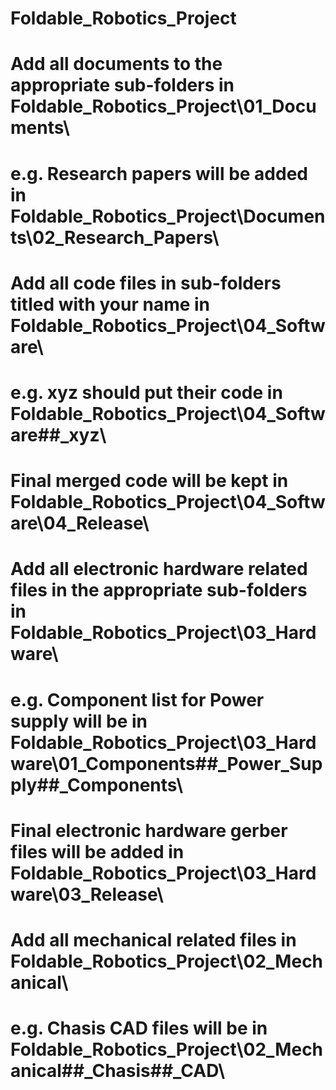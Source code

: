 # Foldable_Robotics_Project

# Add all documents to the appropriate sub-folders in Foldable_Robotics_Project\01_Documents\
# e.g. Research papers will be added in Foldable_Robotics_Project\Documents\02_Research_Papers\

# Add all code files in sub-folders titled with your name in Foldable_Robotics_Project\04_Software\
# e.g. xyz should put their code in Foldable_Robotics_Project\04_Software\##_xyz\

# Final merged code will be kept in Foldable_Robotics_Project\04_Software\04_Release\

# Add all electronic hardware related files in the appropriate sub-folders in Foldable_Robotics_Project\03_Hardware\
# e.g. Component list for Power supply will be in Foldable_Robotics_Project\03_Hardware\01_Components\##_Power_Supply\##_Components\

# Final electronic hardware gerber files will be added in Foldable_Robotics_Project\03_Hardware\03_Release\

# Add all mechanical related files in Foldable_Robotics_Project\02_Mechanical\
# e.g. Chasis CAD files will be in Foldable_Robotics_Project\02_Mechanical\##_Chasis\##_CAD\